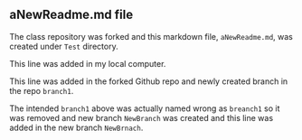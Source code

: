 ## aNewReadme.md file

The class repository was forked and this markdown file, `aNewReadme.md`, was created under `Test` directory. 

This line was added in my local computer.

This line was added in the forked Github repo and newly created branch in the repo `branch1`. 

The intended `branch1` above was actually named wrong as `breanch1` so it was removed and new branch `NewBranch` was created and this line was 
added in the new branch `NewBrnach`. 
